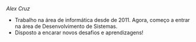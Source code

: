 _Alex Cruz_
* Trabalho na área de informática desde de 2011. Agora, começo a entrar na área de Desenvolvimento de Sistemas. 
* Disposto a encarar novos desafios e aprendizagens!
